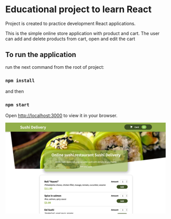 # Educational project to learn React

Project is created to practice development React applications.

This is the simple online store application with product and cart. 
The user can add and delete products from cart, open and edit the cart

## To run the application

run the next command from the root of project:

### `npm install`

and then

### `npm start`

Open [http://localhost:3000](http://localhost:3000) to view it in your browser.

![img.png](img.png)

